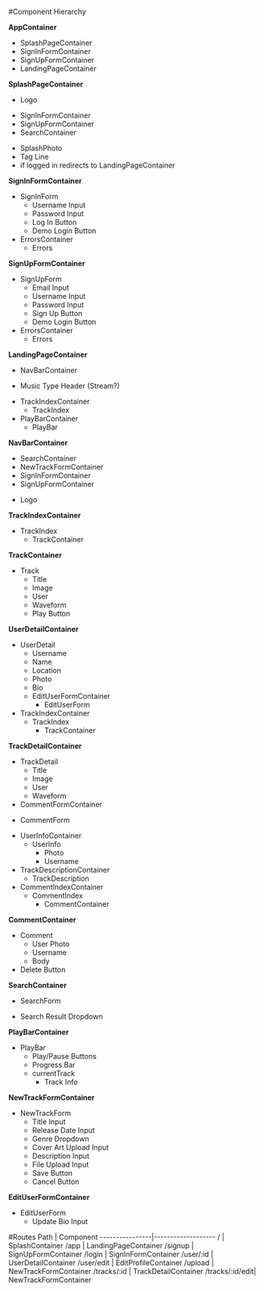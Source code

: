 #Component Hierarchy

**AppContainer**
* SplashPageContainer
* SignInFormContainer
* SignUpFormContainer
* LandingPageContainer

**SplashPageContainer**
- Logo
* SignInFormContainer
* SignUpFormContainer
* SearchContainer
- SplashPhoto
- Tag Line
- if logged in redirects to LandingPageContainer

**SignInFormContainer**
* SignInForm
  - Username Input
  - Password Input
  - Log In Button
  - Demo Login Button
* ErrorsContainer
  * Errors

**SignUpFormContainer**
* SignUpForm
  - Email Input
  - Username Input
  - Password Input
  - Sign Up Button
  - Demo Login Button
* ErrorsContainer
  * Errors

**LandingPageContainer**
* NavBarContainer
- Music Type Header (Stream?)
* TrackIndexContainer
  + TrackIndex
* PlayBarContainer
  + PlayBar

**NavBarContainer**
* SearchContainer
* NewTrackFormContainer
* SignInFormContainer
* SignUpFormContainer
- Logo

**TrackIndexContainer**
+ TrackIndex
  + TrackContainer

**TrackContainer**
+ Track
  - Title
  - Image
  - User
  - Waveform
  - Play Button

**UserDetailContainer**
+ UserDetail
  - Username
  - Name
  - Location
  - Photo
  - Bio
  + EditUserFormContainer
    + EditUserForm
+ TrackIndexContainer
  + TrackIndex
    + TrackContainer

**TrackDetailContainer**
+ TrackDetail
  - Title
  - Image
  - User
  - Waveform
+ CommentFormContainer
 - CommentForm
+ UserInfoContainer
  + UserInfo
    - Photo
    - Username
+ TrackDescriptionContainer
  + TrackDescription
+ CommentIndexContainer
  + CommentIndex
    + CommentContainer

**CommentContainer**
+ Comment
  - User Photo
  - Username
  - Body
+ Delete Button

**SearchContainer**
+ SearchForm
- Search Result Dropdown

**PlayBarContainer**
+ PlayBar
  - Play/Pause Buttons
  - Progress Bar
  - currentTrack
    - Track Info

**NewTrackFormContainer**
* NewTrackForm
  - Title Input
  - Release Date Input
  - Genre Dropdown
  - Cover Art Upload Input
  - Description Input
  - File Upload Input
  - Save Button
  - Cancel Button

**EditUserFormContainer**
* EditUserForm
  - Update Bio Input

#Routes
Path            | Component
----------------|-------------------
/               | SplashContainer
/app            | LandingPageContainer
/signup         | SignUpFormContainer
/login          | SignInFormContainer
/user/:id       | UserDetailContainer
/user/edit      | EditProfileContainer
/upload         | NewTrackFormContainer
/tracks/:id     | TrackDetailContainer
/tracks/:id/edit| NewTrackFormContainer
